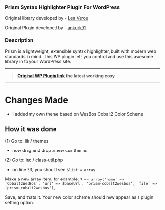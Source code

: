 ### Prism Syntax Highlighter Plugin For WordPress

Original library developed by - [Lea Verou](https://github.com/PrismJS/prism)

Original Plugin developed by - [ankurk91](https://github.com/ankurk91/wp-prism-js)

### Description

Prism is a lightweight, extensible syntax highlighter, built with modern web standards in mind.
This WP plugin lets you control and use this awesome library in to your WordPress site.

---

> **[Original WP Plugin link](https://wordpress.org/plugins/ank-prism-for-wp/) the latest working copy**

---

# Changes Made

* I added my own theme based on WesBos Cobalt2 Color Scheme

## How it was done

(1) Go to:
lib / themes

* now drag and drop a new css theme.

(2) Go to:
inc / class-util.php

* on line 23, you should see `$list = array`

Make a new array item, for example:
`7 => array('name' => 'Cobalt2WesBos', 'url' => $baseUrl . 'prism-cobalt2wesbos', 'file' => 'prism-cobalt2wesbos'),`

Save, and thats it. Your new color scheme should now appear as a plugin setting option.
